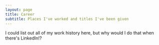 ```yaml
---
layout: page
title: Career
subtitle: Places I've worked and titles I've been given
---
```


I could list out all of my work history here, but why would I do that when there's LinkedIn!?

<script src="//platform.linkedin.com/in.js" type="text/javascript"></script>
<script type="IN/MemberProfile" data-id="https://www.linkedin.com/in/jesschadwick" data-format="inline" data-related="false"></script>
